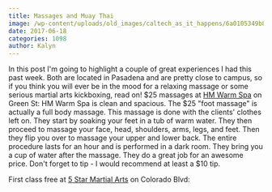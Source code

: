 ```yaml
---
title: Massages and Muay Thai
image: /wp-content/uploads/old_images/caltech_as_it_happens/6a0105349b8251970b01bb09a3673d970d.jpg
date: 2017-06-18
categories: 1098
author: Kalyn
---
```


In this post I'm going to highlight a couple of great experiences I had this past week. Both are located in Pasadena and are pretty close to campus, so if you think you will ever be in the mood for a relaxing massage or some serious martial arts kickboxing, read on!
$25 massages at [HM Warm Spa](https://www.yelp.com/biz/hm-warm-spa-pasadena) on Green St:
HM Warm Spa is clean and spacious. The $25 "foot massage" is actually a full body massage. This massage is done with the clients' clothes left on. They start by soaking your feet in a tub of warm water. They then proceed to massage your face, head, shoulders, arms, legs, and feet. Then they flip you over to massage your upper and lower back. The entire procedure lasts for an hour and is performed in a dark room. They bring you a cup of water after the massage. They do a great job for an awesome price. Don't forget to tip - I would recommend at least a $10 tip.

First class free at [5 Star Martial Arts](https://www.yelp.com/biz/5-star-martial-arts-renzo-gracie-pasadena-pasadena) on Colorado Blvd:
